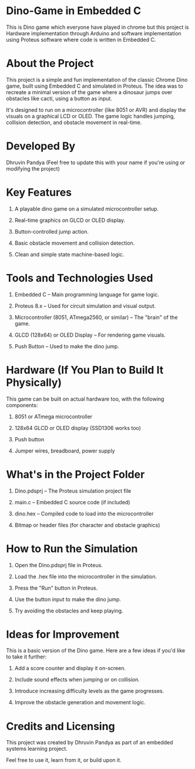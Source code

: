 # Dino-Game in Embedded C
This is Dino game which everyone have played in chrome but this project is Hardware implementation through Arduino and software implementation using Proteus software where code is written in Embedded C.

# About the Project
This project is a simple and fun implementation of the classic Chrome Dino game, built using Embedded C and simulated in Proteus. The idea was to recreate a minimal version of the game where a dinosaur jumps over obstacles like cacti, using a button as input.

It's designed to run on a microcontroller (like 8051 or AVR) and display the visuals on a graphical LCD or OLED. The game logic handles jumping, collision detection, and obstacle movement in real-time.

# Developed By
Dhruvin Pandya
(Feel free to update this with your name if you're using or modifying the project)

# Key Features
1. A playable dino game on a simulated microcontroller setup.
2. Real-time graphics on GLCD or OLED display.

3. Button-controlled jump action.

4. Basic obstacle movement and collision detection.

5. Clean and simple state machine-based logic.

# Tools and Technologies Used
1. Embedded C – Main programming language for game logic.

2. Proteus 8.x – Used for circuit simulation and visual output.

3. Microcontroller (8051, ATmega2560, or similar) – The "brain" of the game.

4. GLCD (128x64) or OLED Display – For rendering game visuals.

5. Push Button – Used to make the dino jump.

# Hardware (If You Plan to Build It Physically)
This game can be built on actual hardware too, with the following components:

1. 8051 or ATmega microcontroller

2. 128x64 GLCD or OLED display (SSD1306 works too)

3. Push button

4. Jumper wires, breadboard, power supply

# What's in the Project Folder
1. Dino.pdsprj – The Proteus simulation project file

2. main.c – Embedded C source code (if included)

3. dino.hex – Compiled code to load into the microcontroller

4. Bitmap or header files (for character and obstacle graphics)

# How to Run the Simulation
1. Open the Dino.pdsprj file in Proteus.

2. Load the .hex file into the microcontroller in the simulation.

3. Press the "Run" button in Proteus.

4. Use the button input to make the dino jump.

5. Try avoiding the obstacles and keep playing.

# Ideas for Improvement
This is a basic version of the Dino game. Here are a few ideas if you'd like to take it further:

1. Add a score counter and display it on-screen.

2. Include sound effects when jumping or on collision.

3. Introduce increasing difficulty levels as the game progresses.

4. Improve the obstacle generation and movement logic.

# Credits and Licensing
This project was created by Dhruvin Pandya as part of an embedded systems learning project. 

Feel free to use it, learn from it, or build upon it.
